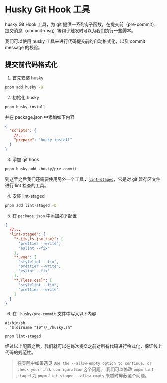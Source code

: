 # Husky Git Hook 工具

husky Git Hook 工具，为 git 提供一系列钩子函数，在提交前（pre-commit）、提交消息（commit-msg）等钩子触发时可以为我们执行一些脚本。

我们可以使用 husky 工具来进行代码提交前的自动格式化，以及 commit message 的校验。

## 提交前代码格式化

1. 首先安装 husky

```bash
pnpm add husky -D
```

2. 初始化 husky

```bash
pnpm husky install
```

并在 package.json 中添加如下内容

```json
{
  "scripts": {
    //...
    "prepare": "husky install"
  }
}
```

3. 添加 git hook

```bash
pnpm husky add .husky/pre-commit
```

到这里之后我们还需要使用另外一个工具： [`lint-staged`](https://www.npmjs.com/package/lint-staged)，它是对 git 暂存区文件进行 lint 检查的工具。

4. 安装 lint-staged

```bash
pnpm add lint-staged -D
```

5. 在 `package.json` 中添加如下配置

```json
{
  //...
  "lint-staged": {
    "*.{js,ts,jsx,tsx}": [
      "prettier --write",
      "eslint --fix"
    ],
    "*.vue": [
      "stylelint --fix",
      "prettier --write",
      "eslint --fix"
    ],
    "*.{less,css}": [
      "stylelint --fix",
      "prettier --write"
    ]
  }
}
```

6. 在 `.husky/pre-commit` 文件中写入以下内容

```shell
#!/bin/sh
. "$(dirname "$0")/_/husky.sh"

pnpm lint-staged
```

经过以上配置之后，我们就可以在每次提交之前对所有代码进行格式化，保证线上代码的规范性。

> 在实际中如果遇见 `Use the --allow-empty option to continue, or check your task configuration` 这个问题。
> 我们可以修改 `pnpm lint-staged` 为 `pnpm lint-staged --allow-empty` 来暂时屏蔽这个问题。
